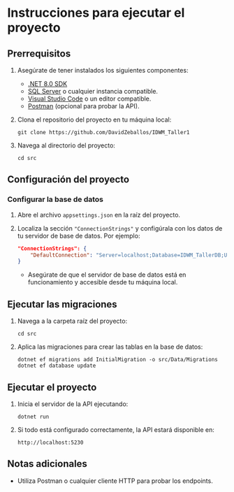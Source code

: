 # Instrucciones para ejecutar el proyecto

## Prerrequisitos

1. Asegúrate de tener instalados los siguientes componentes:
   - [.NET 8.0 SDK](https://dotnet.microsoft.com/download/dotnet/8.0)
   - [SQL Server](https://www.microsoft.com/en-us/sql-server/sql-server-downloads) o cualquier instancia compatible.
   - [Visual Studio Code](https://code.visualstudio.com/) o un editor compatible.
   - [Postman](https://www.postman.com/downloads/) (opcional para probar la API).

2. Clona el repositorio del proyecto en tu máquina local:
   ```
   git clone https://github.com/DavidZeballos/IDWM_Taller1
   ```

3. Navega al directorio del proyecto:
   ```
   cd src
   ```

## Configuración del proyecto

### Configurar la base de datos

1. Abre el archivo `appsettings.json` en la raíz del proyecto.

2. Localiza la sección `"ConnectionStrings"` y configúrala con los datos de tu servidor de base de datos. Por ejemplo:
   ```json
   "ConnectionStrings": {
       "DefaultConnection": "Server=localhost;Database=IDWM_TallerDB;User Id=SA;Password=<TU_CONTRASEÑA>;"
   }
   ```

   - Asegúrate de que el servidor de base de datos está en funcionamiento y accesible desde tu máquina local.

## Ejecutar las migraciones

1. Navega a la carpeta raíz del proyecto:
   ```
   cd src
   ```

2. Aplica las migraciones para crear las tablas en la base de datos:
   ```
   dotnet ef migrations add InitialMigration -o src/Data/Migrations
   dotnet ef database update
   ```

## Ejecutar el proyecto

1. Inicia el servidor de la API ejecutando:
   ```
   dotnet run
   ```

2. Si todo está configurado correctamente, la API estará disponible en:
   ```
   http://localhost:5230
   ```


## Notas adicionales

- Utiliza Postman o cualquier cliente HTTP para probar los endpoints.